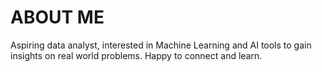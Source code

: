 # ABOUT ME

Aspiring data analyst, interested in Machine Learning and AI tools to gain insights on real world problems. Happy to connect and learn.
